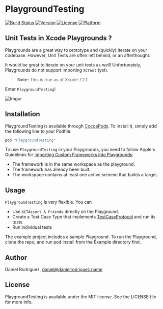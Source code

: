 # PlaygroundTesting

[![Build Status](https://travis-ci.org/dornad/PlaygroundTesting.svg?branch=master)](https://travis-ci.org/dornad/PlaygroundTesting)
[![Version](https://img.shields.io/cocoapods/v/PlaygroundTesting.svg?style=flat)](http://cocoapods.org/pods/PlaygroundTesting)
[![License](https://img.shields.io/cocoapods/l/PlaygroundTesting.svg?style=flat)](http://cocoapods.org/pods/PlaygroundTesting)
[![Platform](https://img.shields.io/cocoapods/p/PlaygroundTesting.svg?style=flat)](http://cocoapods.org/pods/PlaygroundTesting)

## Unit Tests in Xcode Playgrounds ?

Playgrounds are a great way to prototype and (quickly) iterate on your codebase.  However, Unit Tests are often left behind, or an afterthought.

It would be great to iterate on your unit tests as well!  Unfortunately, Playgrounds do not support importing `XCTest` (yet).  
> **Note:** This is true as of Xcode 7.2.1

Enter `PlaygroundTesting`!

![Imgur](http://i.imgur.com/wnWi8cP.png)

## Installation

PlaygroundTesting is available through [CocoaPods](http://cocoapods.org). To install
it, simply add the following line to your Podfile:

```ruby
pod "PlaygroundTesting"
```

To use `PlaygroundTesting` in your Playgrounds, you need to follow Apple's Guidelines for [Importing Custom Frameworks into Playgrounds](https://developer.apple.com/library/ios/recipes/Playground_Help/Chapters/ImportFramework.html): 

* The framework is in the same workspace as the playground.
* The framework has already been built.
* The workspace contains at least one active scheme that builds a target.

## Usage

`PlaygroundTesting` is very flexible.  You can

* Use `XCTAssert & Friends` directly on the Playground.
* Create a Test Case Type that implements [TestCaseProtocol](https://github.com/dornad/PlaygroundTesting/blob/master/Pod/Classes/TestPlayground/Protocols/TestCaseProtocol.swift) and run its tests.
* Run individual tests

The example project includes a sample Playground.  To run the Playground, clone the repo, and run pod install from the Example directory first.

## Author

Daniel Rodriguez, daniel@danielrodriguez.name

## License

PlaygroundTesting is available under the MIT license. See the LICENSE file for more info.
